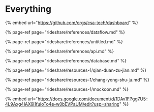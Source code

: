 # Everything

{% embed url="https://github.com/orgs/csa-tech/dashboard" %}

{% page-ref page="rideshare/references/dataflow.md" %}

{% page-ref page="rideshare/references/untitled.md" %}

{% page-ref page="rideshare/references/api.md" %}

{% page-ref page="rideshare/references/database.md" %}

{% page-ref page="rideshare/resources-1/qian-duan-zu-jian.md" %}

{% page-ref page="rideshare/resources-1/chang-yong-shu-ju.md" %}

{% page-ref page="rideshare/resources-1/mockoon.md" %}



{% embed url="https://docs.google.com/document/d/1DAv1FPgg7U5-4L9Axg4IAX6l1fuIoTo4e-w0bEVPaUM/edit?usp=sharing" %}

